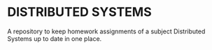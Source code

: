 # DISTRIBUTED SYSTEMS
A repository to keep homework assignments of a subject Distributed Systems up to date in one place.
